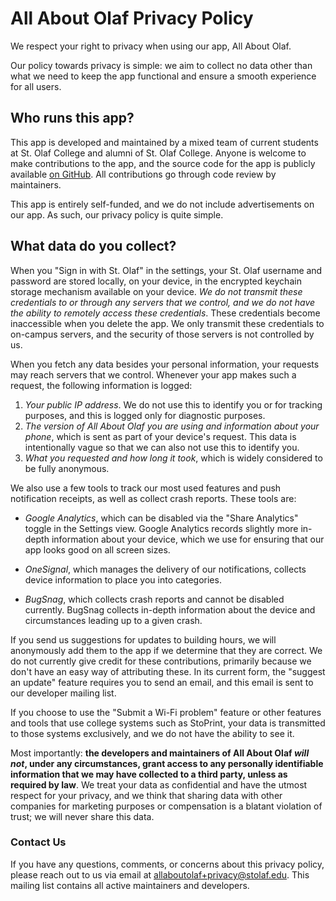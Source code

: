 # All About Olaf Privacy Policy

We respect your right to privacy when using our app, All About Olaf.

Our policy towards privacy is simple: we aim to collect no data other than what
we need to keep the app functional and ensure a smooth experience for all users.

## Who runs this app?

This app is developed and maintained by a mixed team of current students at
St. Olaf College and alumni of St. Olaf College. Anyone is welcome to make
contributions to the app, and the source code for the app is publicly available
[on GitHub][repo]. All contributions go through code review by maintainers.

This app is entirely self-funded, and we do not include advertisements on our
app. As such, our privacy policy is quite simple.

[repo]: https://github.com/StoDevX/AAO-React-Native

## What data do you collect?

When you "Sign in with St. Olaf" in the settings, your St. Olaf username and
password are stored locally, on your device, in the encrypted keychain storage
mechanism available on your device. _We do not transmit these credentials to or
through any servers that we control, and we do not have the ability to remotely
access these credentials_. These credentials become inaccessible when you delete
the app. We only transmit these credentials to on-campus servers, and the
security of those servers is not controlled by us.

When you fetch any data besides your personal information, your requests may
reach servers that we control. Whenever your app makes such a request, the
following information is logged:

1. _Your public IP address_. We do not use this to identify you or for tracking
  purposes, and this is logged only for diagnostic purposes.
2. _The version of All About Olaf you are using and information about your
  phone_, which is sent as part of your device's request. This data is
  intentionally vague so that we can also not use this to identify you.
3. _What you requested and how long it took_, which is widely considered to be
  fully anonymous.

We also use a few tools to track our most used features and push notification
receipts, as well as collect crash reports. These tools are:

- _Google Analytics_, which can be disabled via the "Share Analytics" toggle in
  the Settings view. Google Analytics records slightly more in-depth information
  about your device, which we use for ensuring that our app looks good on all
  screen sizes.

- _OneSignal_, which manages the delivery of our notifications, collects device
  information to place you into categories.

- _BugSnag_, which collects crash reports and cannot be disabled currently.
  BugSnag collects in-depth information about the device and circumstances
  leading up to a given crash.

If you send us suggestions for updates to building hours, we will anonymously
add them to the app if we determine that they are correct. We do not currently
give credit for these contributions, primarily because we don't have an easy way
of attributing these. In its current form, the "suggest an update" feature
requires you to send an email, and this email is sent to our developer mailing
list.

If you choose to use the "Submit a Wi-Fi problem" feature or other features and
tools that use college systems such as StoPrint, your data is transmitted to
those systems exclusively, and we do not have the ability to see it.

Most importantly: **the developers and maintainers of All About Olaf _will not_,
under any circumstances, grant access to any personally identifiable information
that we may have collected to a third party, unless as required by law**. We
treat your data as confidential and have the utmost respect for your privacy,
and we think that sharing data with other companies for marketing purposes or
compensation is a blatant violation of trust; we will never share this data.

### Contact Us

If you have any questions, comments, or concerns about this privacy policy,
please reach out to us via email at <allaboutolaf+privacy@stolaf.edu>. This
mailing list contains all active maintainers and developers.
